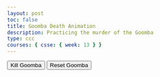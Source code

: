 ```yaml
---
layout: post
toc: false
title: Goomba Death Animation
description: Practicing the murder of the Goomba
type: ccc
courses: { csse: { week: 13 } }
---
```


<canvas id="canvas" style="filter: invert(0)"></canvas>
<button id="goomba-death" type="button" onclick="murder()">Kill Goomba</button>
<button id="goomba-reset" type="button" onclick="reset()">Reset Goomba</button>

<script>
    // Creates empty canvas
    let canvas = document.getElementById("canvas");
    let c = canvas.getContext('2d');
    // Set canvas dimensions
    canvas.width = 200;
    canvas.height = 200;
    // Creates Goomba
    class Goomba {
        constructor(image) {
            this.width = 100;
            this.height = 100;
            this.image = image;
        }
        draw() {
            c.drawImage(this.image, 0, 0, this.width, this.height);
        }
        update() {
            this.draw();
        }
    }

    let imageGoomba = new Image()
    imageGoomba.src = 'https://samayass.github.io/samayaCSA/images/goomba.png';
    let goomba = new Goomba(imageGoomba)
    function animate() {
        requestAnimationFrame(animate);
        c.clearRect(0, 0, canvas.width, canvas.height);
        goomba.update();
    }
    animate();
    // Button code to kill Goomba
    function murder() {
        let i = 1;
        let intervalId = setInterval(() => {
            if (i >= 0) {
                canvas.style.transform = `scale(1, ${i.toFixed(1)})`;
                console.log("Death " + i.toFixed(1));
                i -= 0.1;
            } else {
                clearInterval(intervalId);
            }
        }, 50);
    }
    function reset() {
        canvas.style.transform = 'scale(1)';
    }
    // Testing alternate methods without using chatGPT
    /* function murder() {
        for (i = 1; i >= 0; i -= 0.1) {
            setTimeout(() => canvas.style.transform = `scale(1, ${i.toFixed(1)})`,100);
            console.log("Death " + i.toFixed(1) + "Xavier");
        }
    }
    */
</script>
